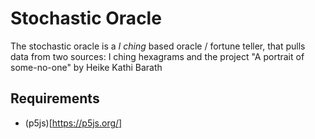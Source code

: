 # Stochastic Oracle
The stochastic oracle is a *I ching* based oracle / fortune teller, that pulls data from two sources: I ching hexagrams and the project "A portrait of some-no-one" by Heike Kathi Barath

## Requirements
* (p5js)[https://p5js.org/]